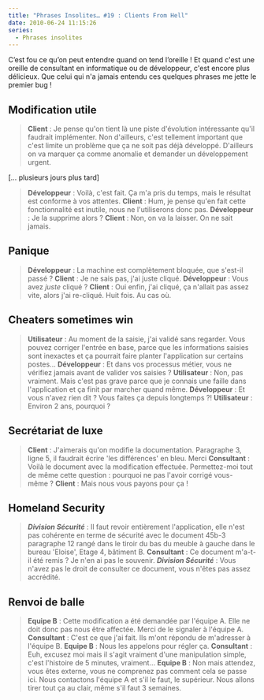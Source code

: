 ```yaml
---
title: "Phrases Insolites… #19 : Clients From Hell"
date: 2010-06-24 11:15:26
series:
  - Phrases insolites
---
```


C’est fou ce qu’on peut entendre quand on tend l’oreille&nbsp;! Et quand c'est une oreille de consultant en informatique ou de développeur, c'est encore plus délicieux. Que celui qui n'a jamais entendu ces quelques phrases me jette le premier bug&nbsp;!

<!-- more -->

## Modification utile

> **Client** : Je pense qu'on tient là une piste d'évolution intéressante qu'il faudrait implémenter. Non d'ailleurs, c'est tellement important que c'est limite un problème que ça ne soit pas déjà développé. D'ailleurs on va marquer ça comme anomalie et demander un développement urgent.
>
[… plusieurs jours plus tard]
>
> **Développeur** : Voilà, c'est fait. Ça m'a pris du temps, mais le résultat est conforme à vos attentes.
> **Client** : Hum, je pense qu'en fait cette fonctionnalité est inutile, nous ne l'utiliserons donc pas.
> **Développeur** : Je la supprime alors&nbsp;?
> **Client** : Non, on va la laisser. On ne sait jamais.

## Panique

> **Développeur** : La machine est complètement bloquée, que s'est-il passé&nbsp;?
> **Client** : Je ne sais pas, j'ai juste cliqué.
> **Développeur** : Vous avez *juste* cliqué&nbsp;?
> **Client** : Oui enfin, j'ai cliqué, ça n'allait pas assez vite, alors j'ai re-cliqué. Huit fois. Au cas où.

## Cheaters sometimes win

> **Utilisateur** : Au moment de la saisie, j'ai validé sans regarder. Vous pouvez corriger l'entrée en base, parce que les informations saisies sont inexactes et ça pourrait faire planter l'application sur certains postes…
> **Développeur** : Et dans vos processus métier, vous ne vérifiez jamais avant de valider vos saisies&nbsp;?
> **Utilisateur** : Non, pas vraiment. Mais c'est pas grave parce que je connais une faille dans l'application et ça finit par marcher quand même.
> **Développeur** : Et vous n'avez rien dit ? Vous faites ça depuis longtemps&nbsp;?!
> **Utilisateur** : Environ 2 ans, pourquoi&nbsp;?

## Secrétariat de luxe

> **Client** : J'aimerais qu'on modifie la documentation. Paragraphe 3, ligne 5, il faudrait écrire 'les différences' en bleu. Merci
> **Consultant** : Voilà le document avec la modification effectuée. Permettez-moi tout de même cette question&nbsp;: pourquoi ne pas l'avoir corrigé vous-même&nbsp;?
> **Client** : Mais nous vous payons pour ça&nbsp;!

## Homeland Security

> ***Division Sécurité*** : Il faut revoir entièrement l'application, elle n'est pas cohérente en terme de sécurité avec le document 45b-3 paragraphe 12 rangé dans le tiroir du bas du meuble à gauche dans le bureau 'Eloise', Etage 4, bâtiment B.
> **Consultant** : Ce document m'a-t-il été remis&nbsp;? Je n'en ai pas le souvenir.
> ***Division Sécurité*** : Vous n'avez pas le droit de consulter ce document, vous n'êtes pas assez accrédité.

## Renvoi de balle

> **Equipe B** : Cette modification a été demandée par l'équipe A. Elle ne doit donc pas nous être affectée. Merci de le signaler à l'équipe A.
> **Consultant** : C'est ce que j'ai fait. Ils m'ont répondu de m'adresser à l'équipe B.
> **Equipe B** : Nous les appelons pour régler ça.
> **Consultant** : Euh, excusez moi mais il s'agit vraiment d'une manipulation simple, c'est l'histoire de 5 minutes, vraiment…
> **Equipe B** : Non mais attendez, vous êtes externe, vous ne comprenez pas comment cela se passe ici. Nous contactons l'équipe A et s'il le faut, le supérieur. Nous allons tirer tout ça au clair, même s'il faut 3 semaines.
